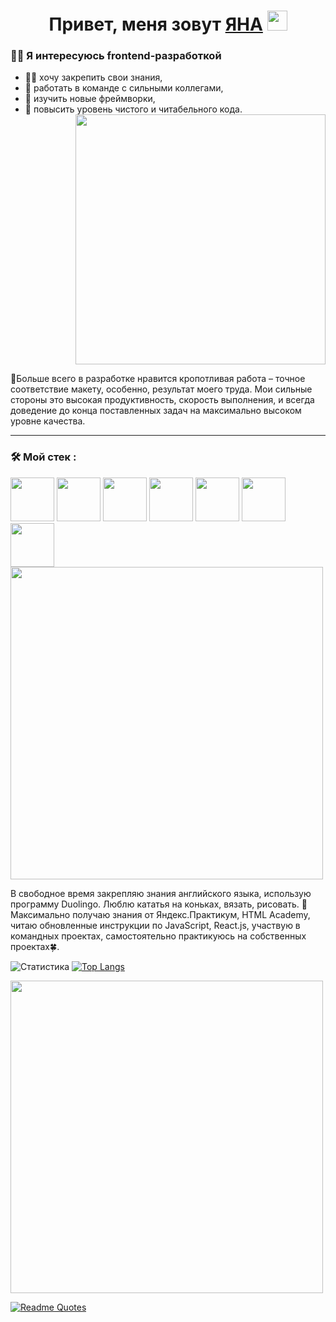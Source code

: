 <h1 align="center">Привет, меня зовут <a href="https://daniilshat.ru/" target="_blank">ЯНА</a> 
<img src="https://github.com/blackcater/blackcater/raw/main/images/Hi.gif" height="32"/></h1>

### :woman_technologist: Я интересуюсь frontend-разработкой
- :woman_student: хочу закрепить свои знания,
- :muscle: работать в команде с сильными коллегами,
- 👀 изучить новые фреймворки,
- :ninja: повысить уровень чистого и читабельного кода.
  <div id="header" align="right">
    <img src="https://media.giphy.com/media/RbDKaczqWovIugyJmW/giphy.gif" width="400"/>
  </div>
  
💞️Больше всего в разработке нравится кропотливая работа – точное соответствие макету, особенно, результат моего труда.
Мои сильные стороны это высокая продуктивность, скорость выполнения, и всегда доведение до конца поставленных задач на максимально высоком уровне качества.

---

### :hammer_and_wrench: Мой стек :
<div>
<img src="https://cdn.icon-icons.com/icons2/2415/PNG/128/html_original_wordmark_logo_icon_146478.png" width="70"/>
<img src="https://cdn.icon-icons.com/icons2/37/PNG/128/css_3721.png" width="70"/>
<img src="https://cdn.icon-icons.com/icons2/2108/PNG/128/javascript_icon_130900.png" width="70"/>
<img src="https://cdn.icon-icons.com/icons2/2108/PNG/128/react_icon_130845.png" width="70"/>
<img src="https://cdn.icon-icons.com/icons2/2108/PNG/128/git_icon_130933.png" width="70"/>
<img src="https://cdn.icon-icons.com/icons2/2148/PNG/128/bem_icon_132559.png" width="70"/>
<img src="https://cdn.icon-icons.com/icons2/1908/PNG/128/4552605-adaptive-design-responsive-responsive-design_121386.png" width="70"/>
</div>
<div align="left">
  <img src="https://media.giphy.com/media/USV0ym3bVWQJJmNu3N/giphy.gif" width="500"/>
</div>

В свободное время закрепляю знания английского языка, использую программу Duolingo.
Люблю кататья на коньках, вязать, рисовать.
🌱Максимально получаю знания от Яндекс.Практикум, HTML Academy, читаю обновленные инструкции по JavaScript, React.js, участвую в командных проектах, самостоятельно практикуюсь на собственных проектах:four_leaf_clover:.

![Статистика](https://github-readme-stats.vercel.app/api?username=ianapylaeva&theme=merko&show_icons=true)
[![Top Langs](https://github-readme-stats.vercel.app/api/top-langs/?username=ianapylaeva&layout=compact)](https://github.com/ianapylaeva/github-readme-stats)


<div align="left">
  <img src="https://media.giphy.com/media/L1R1tvI9svkIWwpVYr/giphy.gif" width="500"/>
</div>

[![Readme Quotes](https://quotes-github-readme.vercel.app/api?type=horizontal&theme=merko)](https://github.com/ianapylaeva/github-readme-quotes)
<div id="badges"><img src="https://komarev.com/ghpvc/?username=ianapylaeva&style=flat-square&color=blue" alt=""/></div>
<!---
IanaPylaeva/IanaPylaeva is a ✨ special ✨ repository because its `README.md` (this file) appears on your GitHub profile.
You can click the Preview link to take a look at your changes.
--->
